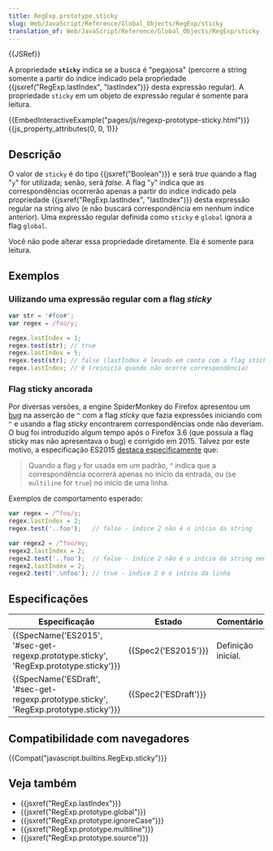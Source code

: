 ```yaml
---
title: RegExp.prototype.sticky
slug: Web/JavaScript/Reference/Global_Objects/RegExp/sticky
translation_of: Web/JavaScript/Reference/Global_Objects/RegExp/sticky
---
```

{{JSRef}}

A propriedade **`sticky`** indica se a busca é "pegajosa" (percorre a string somente a partir do índice indicado pela propriedade {{jsxref("RegExp.lastIndex", "lastIndex")}} desta expressão regular). A propriedade `sticky` em um objeto de expressão regular é somente para leitura.

{{EmbedInteractiveExample("pages/js/regexp-prototype-sticky.html")}}{{js_property_attributes(0, 0, 1)}}

## Descrição

O valor de `sticky` é do tipo {{jsxref("Boolean")}} e será _true_ quando a flag "`y`" for utilizada; senão, será _false_. A flag "`y`" indica que as correspondências ocorrerão apenas a partir do indice indicado pela propriedade {{jsxref("RegExp.lastIndex", "lastIndex")}} desta expressão regular na string alvo (e não buscará correspondência em nenhum índice anterior). Uma expressão regular definida como `sticky` e `global` ignora a flag `global`.

Você não pode alterar essa propriedade diretamente. Ela é somente para leitura.

## Exemplos

### Uilizando uma expressão regular com a flag _sticky_

```js
var str = '#foo#';
var regex = /foo/y;

regex.lastIndex = 1;
regex.test(str); // true
regex.lastIndex = 5;
regex.test(str); // false (lastIndex é levado em conta com a flag sticky)
regex.lastIndex; // 0 (reinicia quando não ocorre correspondência)
```

### Flag sticky ancorada

Por diversas versões, a engine SpiderMonkey do Firefox apresentou um [bug](https://bugzilla.mozilla.org/show_bug.cgi?id=773687) na asserção de `^` com a flag _sticky_ que fazia expressões iniciando com `^` e usando a flag _sticky_ encontrarem correspondências onde não deveriam. O bug foi introduzido algum tempo após o Firefox 3.6 (que possuía a flag sticky mas não apresentava o bug) e corrigido em 2015. Talvez por este motivo, a especificação ES2015 [destaca especificamente](https://www.ecma-international.org/ecma-262/7.0/index.html#sec-assertion) que:

> Quando a flag `y` for usada em um padrão, ^ indica que a correspondência ocorrerá apenas no início da entrada, ou (se `multiline` for `true`) no início de uma linha.

Exemplos de comportamento esperado:

```js
var regex = /^foo/y;
regex.lastIndex = 2;
regex.test('..foo');   // false - índice 2 não é o início da string

var regex2 = /^foo/my;
regex2.lastIndex = 2;
regex2.test('..foo');  // false - índice 2 não é o início da string nem da linha
regex2.lastIndex = 2;
regex2.test('.\nfoo'); // true - índice 2 é o início da linha
```

## Especificações

| Especificação                                                                                                        | Estado                       | Comentário         |
| -------------------------------------------------------------------------------------------------------------------- | ---------------------------- | ------------------ |
| {{SpecName('ES2015', '#sec-get-regexp.prototype.sticky', 'RegExp.prototype.sticky')}}     | {{Spec2('ES2015')}}     | Definição inicial. |
| {{SpecName('ESDraft', '#sec-get-regexp.prototype.sticky', 'RegExp.prototype.sticky')}} | {{Spec2('ESDraft')}} |                    |

## Compatibilidade com navegadores

{{Compat("javascript.builtins.RegExp.sticky")}}

## Veja também

- {{jsxref("RegExp.lastIndex")}}
- {{jsxref("RegExp.prototype.global")}}
- {{jsxref("RegExp.prototype.ignoreCase")}}
- {{jsxref("RegExp.prototype.multiline")}}
- {{jsxref("RegExp.prototype.source")}}
